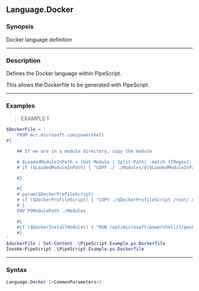 Language.Docker
---------------

### Synopsis
Docker language definition

---

### Description

Defines the Docker language within PipeScript.

This allows the Dockerfile to be generated with PipeScript.

---

### Examples
> EXAMPLE 1

```PowerShell
$DockerFile = '
    FROM mcr.microsoft.com/powershell
#{

    ## If we are in a module directory, copy the module

    # $LoadedModuleInPath = (Get-Module | Split-Path) -match ([Regex]::Escape($pwd)) | Select -first 1
    # if ($LoadedModuleInPath) { "COPY ./ ./Modules/$($LoadedModuleInPath | Split-Path -Leaf)" } 

    #}

    #{
    # param($DockerProfileScript)
    # if ($DockerProfileScript) { "COPY ./$DockerProfileScript /root/.config/powershell/Microsoft.PowerShell_profile.ps1"} 
    # }
    ENV PSModulePath ./Modules

    #{
    #if ($DockerInstallModules) { "RUN /opt/microsoft/powershell/7/pwsh --nologo -c Install-Module Splatter,ugit -Scope CurrentUser -Force"} 
    #}
'
$dockerFile | Set-Content .\PipeScript.Example.ps.Dockerfile
Invoke-PipeScript .\PipeScript.Example.ps.Dockerfile
```

---

### Syntax
```PowerShell
Language.Docker [<CommonParameters>]
```
